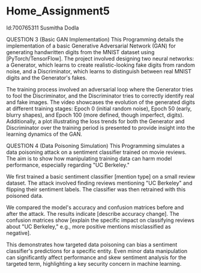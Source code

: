 # Home_Assignment5 
Id:700765311
Susmitha Dodla

QUESTION 3 (Basic GAN Implementation)
This Programming details the implementation of a basic Generative Adversarial Network (GAN) for generating handwritten digits from the MNIST dataset using [PyTorch/TensorFlow]. The project involved designing two neural networks: a Generator, which learns to create realistic-looking fake digits from random noise, and a Discriminator, which learns to distinguish between real MNIST digits and the Generator's fakes.

The training process involved an adversarial loop where the Generator tries to fool the Discriminator, and the Discriminator tries to correctly identify real and fake images. The video showcases the evolution of the generated digits at different training stages: Epoch 0 (initial random noise), Epoch 50 (early, blurry shapes), and Epoch 100 (more defined, though imperfect, digits). Additionally, a plot illustrating the loss trends for both the Generator and Discriminator over the training period is presented to provide insight into the learning dynamics of the GAN.

QUESTION 4 (Data Poisoning Simulation)
This Programming simulates a data poisoning attack on a sentiment classifier trained on movie reviews. The aim is to show how manipulating training data can harm model performance, especially regarding "UC Berkeley."

We first trained a basic sentiment classifier [mention type] on a small review dataset. The attack involved finding reviews mentioning "UC Berkeley" and flipping their sentiment labels. The classifier was then retrained with this poisoned data.

We compared the model's accuracy and confusion matrices before and after the attack. The results indicate [describe accuracy change]. The confusion matrices show [explain the specific impact on classifying reviews about "UC Berkeley," e.g., more positive mentions misclassified as negative].

This demonstrates how targeted data poisoning can bias a sentiment classifier's predictions for a specific entity. Even minor data manipulation can significantly affect performance and skew sentiment analysis for the targeted term, highlighting a key security concern in machine learning.
